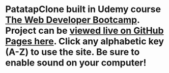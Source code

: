 # PatatapClone built in Udemy course <a href="https://www.udemy.com/the-web-developer-bootcamp">The Web Developer Bootcamp</a>. Project can be <a href="https://westonludeke.github.io/PatatapClone">viewed live on GitHub Pages here</a>. Click any alphabetic key (A-Z) to use the site. Be sure to enable sound on your computer!